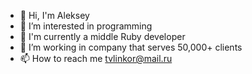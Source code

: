 - 👋 Hi, I'm Aleksey
- 👀 I’m interested in programming
- 🌱 I'm currently a middle Ruby developer
- 💞️ I’m working in company that serves 50,000+ clients
- 📫 How to reach me tvlinkor@mail.ru

<!---
linkortv/linkortv is a ✨ special ✨ repository because its `README.md` (this file) appears on your GitHub profile.
You can click the Preview link to take a look at your changes.
--->
